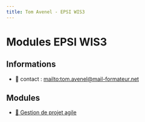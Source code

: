 ```yaml
---
title: Tom Avenel - EPSI WIS3
---
```


# Modules EPSI WIS3

## Informations

- 📧 contact : <mailto:tom.avenel@mail-formateur.net>

## Modules

- [🤼 Gestion de projet agile](/promotions/epsi/epsi-wis3-scrum.html)

